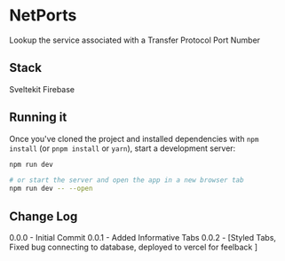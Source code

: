 # NetPorts

Lookup the service associated with a Transfer Protocol Port Number

## Stack

Sveltekit
Firebase

## Running it

Once you've cloned the project and installed dependencies with `npm install` (or `pnpm install` or `yarn`), start a development server:

```bash
npm run dev

# or start the server and open the app in a new browser tab
npm run dev -- --open
```

## Change Log

0.0.0 - Initial Commit
0.0.1 - Added Informative Tabs
0.0.2 - [Styled Tabs, Fixed bug connecting to database, deployed to vercel for feelback ]
